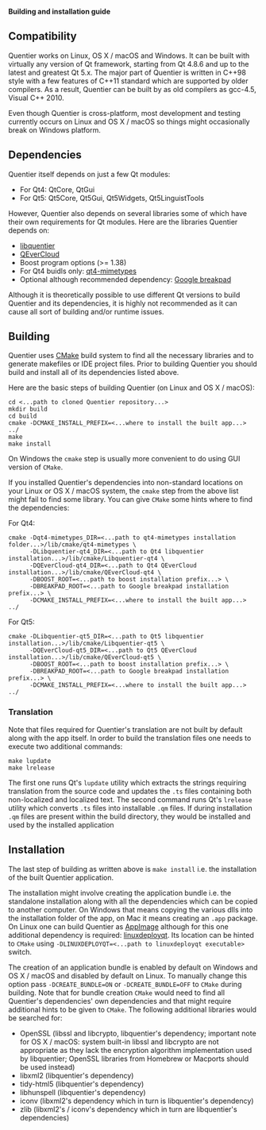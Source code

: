 **Building and installation guide**

## Compatibility

Quentier works on Linux, OS X / macOS and Windows. It can be built with virtually any version of Qt framework,
starting from Qt 4.8.6 and up to the latest and greatest Qt 5.x. The major part of Quentier is written in C++98 style
with a few features of C++11 standard which are supported by older compilers. As a result, Quentier can be built
by as old compilers as gcc-4.5, Visual C++ 2010.

Even though Quentier is cross-platform, most development and testing currently occurs on Linux and OS X / macOS
so things might occasionally break on Windows platform.

## Dependencies

Quentier itself depends on just a few Qt modules:
 * For Qt4: QtCore, QtGui
 * For Qt5: Qt5Core, Qt5Gui, Qt5Widgets, Qt5LinguistTools

However, Quentier also depends on several libraries some of which have their own requirements for Qt modules.
Here are the libraries Quentier depends on:
 * [libquentier](http://github.com/d1vanov/libquentier)
 * [QEverCloud](https://github.com/d1vanov/QEverCloud)
 * Boost program options (>= 1.38)
 * For Qt4 buidls only: [qt4-mimetypes](https://github.com/d1vanov/qt4-mimetypes)
 * Optional although recommended dependency: [Google breakpad](https://chromium.googlesource.com/breakpad/breakpad)

Although it is theoretically possible to use different Qt versions to build Quentier and its dependencies, it is highly
not recommended as it can cause all sort of building and/or runtime issues.

## Building

Quentier uses [CMake](https://cmake.org) build system to find all the necessary libraries and to generate makefiles
or IDE project files. Prior to building Quentier you should build and install all of its dependencies listed above.

Here are the basic steps of building Quentier (on Linux and OS X / macOS):
```
cd <...path to cloned Quentier repository...>
mkdir build
cd build
cmake -DCMAKE_INSTALL_PREFIX=<...where to install the built app...> ../
make
make install
```

On Windows the `cmake` step is usually more convenient to do using GUI version of `CMake`.
	
If you installed Quentier's dependencies into non-standard locations on your Linux or OS X / macOS system, the `cmake` step
from the above list might fail to find some library. You can give `CMake` some hints where to find the dependencies:

For Qt4:
```
cmake -Dqt4-mimetypes_DIR=<...path to qt4-mimetypes installation folder...>/lib/cmake/qt4-mimetypes \
      -DLibquentier-qt4_DIR=<...path to Qt4 libquentier installation...>/lib/cmake/Libquentier-qt4 \
      -DQEverCloud-qt4_DIR=<...path to Qt4 QEverCloud installation...>/lib/cmake/QEverCloud-qt4 \
      -DBOOST_ROOT=<...path to boost installation prefix...> \
      -DBREAKPAD_ROOT=<...path to Google breakpad installation prefix...> \
      -DCMAKE_INSTALL_PREFIX=<...where to install the built app...> ../
```
For Qt5:
```
cmake -DLibquentier-qt5_DIR=<...path to Qt5 libquentier installation...>/lib/cmake/Libquentier-qt5 \
      -DQEverCloud-qt5_DIR=<...path to Qt5 QEverCloud installation...>/lib/cmake/QEverCloud-qt5 \
      -DBOOST_ROOT=<...path to boost installation prefix...> \
      -DBREAKPAD_ROOT=<...path to Google breakpad installation prefix...> \
      -DCMAKE_INSTALL_PREFIX=<...where to install the built app...> ../
```

### Translation

Note that files required for Quentier's translation are not built by default along with the app itself. In order to build
the translation files one needs to execute two additional commands:
```
make lupdate
make lrelease
```
The first one runs Qt's `lupdate` utility which extracts the strings requiring translation from the source code and updates
the `.ts` files containing both non-localized and localized text. The second command runs Qt's `lrelease` utility which
converts `.ts` files into installable `.qm` files. If during installation `.qm` files are present within the build directory,
they would be installed and used by the installed application

## Installation

The last step of building as written above is `make install` i.e. the installation of the built Quentier application.

The installation might involve creating the application bundle i.e. the standalone installation along with all the dependencies
which can be copied to another computer. On Windows that means copying the various dlls into the installation folder of the app,
on Mac it means creating an `.app` package. On Linux one can build Quentier as [AppImage](http://appimage.org) although
for this one additional dependency is required: [linuxdeployqt](https://github.com/probonopd/linuxdeployqt). Its location
can be hinted to `CMake` using `-DLINUXDEPLOYQT=<...path to linuxdeployqt executable>` switch.

The creation of an application bundle is enabled by default on Windows and OS X / macOS and disabled by default on Linux.
To manually change this option pass `-DCREATE_BUNDLE=ON` or `-DCREATE_BUNDLE=OFF` to `CMake` during building. Note that
for bundle creation `CMake` would need to find all Quentier's dependencies' own dependencies and that might require
additional hints to be given to `CMake`. The following additional libraries would be searched for:
 * OpenSSL (libssl and libcrypto, libquentier's dependency; important note for OS X / macOS: system built-in libssl and libcrypto are not appropriate as they lack the encryption algorithm implementation used by libquentier; OpenSSL libraries from Homebrew or Macports should be used instead)
 * libxml2 (libquentier's dependency)
 * tidy-html5 (libquentier's dependency)
 * libhunspell (libquentier's dependency)
 * iconv (libxml2's dependency which in turn is libquentier's dependency)
 * zlib (libxml2's / iconv's dependency which in turn are libquentier's dependencies)

